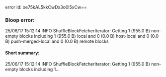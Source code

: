 error id: oe75kAL5kkCwDx3o0l5xCw==
### Bloop error:

25/06/17 15:12:14 INFO ShuffleBlockFetcherIterator: Getting 1 (955.0 B) non-empty blocks including 1 (955.0 B) local and 0 (0.0 B) host-local and 0 (0.0 B) push-merged-local and 0 (0.0 B) remote blocks
#### Short summary: 

25/06/17 15:12:14 INFO ShuffleBlockFetcherIterator: Getting 1 (955.0 B) non-empty blocks including 1...